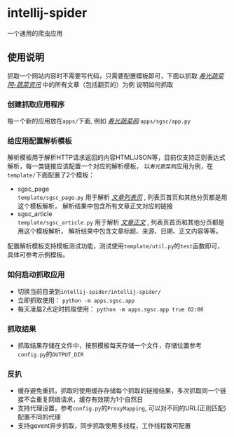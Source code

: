 # intellij-spider
一个通用的爬虫应用

## 使用说明
抓取一个网站内容时不需要写代码，只需要配置模板即可，下面以抓取 [*寿光蔬菜网-蔬菜资讯*](http://sg.vegnet.com.cn/News/List) 中的所有文章（包括翻页的）为例
说明如何抓取

### 创建抓取应用程序
每一个新的应用放在`apps/`下面, 例如 [*寿光蔬菜网*](./apps/sgsc/app.py) `apps/sgsc/app.py`

### 给应用配置解析模板
解析模板用于解析HTTP请求返回的内容HTML/JSON等，目前仅支持正则表达式解析，每一类链接应该配置一个对应的解析模板，
以`寿光蔬菜网`应用为例，在`template/`下面配置了2个模板：
* sgsc_page  
`template/sgsc_page.py` 用于解析 [*文章列表页*](http://sg.vegnet.com.cn/News/List) , 列表页首页和其他分页都是用这个模板解析，
解析结果中包含所有文章正文对应的链接
* sgsc_article  
`template/sgsc_article.py` 用于解析 [*文章正文*](http://sg.vegnet.com.cn/News/Detail/1220502) , 列表页首页和其他分页都是用这个模板解析，
解析结果中包含文章标题、来源、日期、正文内容等等。

配置解析模板支持模板测试功能，测试使用`template/util.py`的`test`函数即可，具体可参考示例模板。

### 如何启动抓取应用
* 切换当前目录到`intellij-spider/intellij-spider/`
* 立即抓取使用：
`python -m apps.sgsc.app`
* 每天凌晨2点定时抓取使用：
`python -m apps.sgsc.app true 02:00 `

### 抓取结果
* 抓取结果存储在文件中，按照模板每天存储一个文件，存储位置参考`config.py`的`OUTPUT_DIR`

### 反扒
* 缓存避免重抓，抓取时使用缓存存储每个抓取的链接结果，多次抓取同一个链接不会重复网络请求，缓存有效期为1个自然日
* 支持代理设置，参考`config.py`的`ProxyMapping`, 可以对不同的URL(正则匹配)配置不同的代理
* 支持gevent异步抓取，同步抓取使用多线程，工作线程数可配置